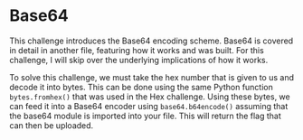 # Base64

This challenge introduces the Base64 encoding scheme. Base64 is covered in detail in another file, featuring how it works and was built. For this challenge, I will skip over the underlying implications of how it works.

To solve this challenge, we must take the hex number that is given to us and decode it into bytes. This can be done using the same Python function ```
``` ```bytes.fromhex()``` that was used in the Hex challenge. Using these bytes, we can feed it into a Base64 encoder using ```base64.b64encode()``` assuming that the base64 module is imported into your file. This will return the flag that can then be uploaded.
